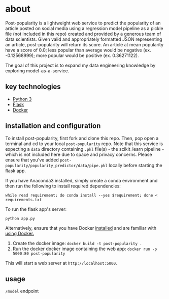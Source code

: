 # about
Post-popularity is a lightweight web service to predict the popularity of an article posted on social media using 
a regression model pipeline as a pickle file (not included in this repo) created and provided by a generous team of 
data scientists. Given valid and appropriately formatted JSON representing an article, post-popularity will return 
its score. An article at mean popularity have a score of 0.0; less popular than average would be negative 
(ex. -0.12568999); more popular would be positive (ex. 0.36271122).

The goal of this project is to expand my data engineering knowledge by exploring model-as-a-service. 

##  <a name="technologies"></a>key technologies
- [Python 3](https://www.python.org/downloads/)
- [Flask](http://flask.pocoo.org/)
- [Docker](https://www.docker.com/what-docker)

##  <a name="install-configure"></a>installation and configuration
To install post-popularity, first fork and clone this repo. Then, pop open a terminal and cd to your local 
`post-popularity` repo. Note that this service is expecting a `data` directory containing `.pkl` file(s) - 
the scikit_learn pipeline - which is not included here due to space and privacy concerns. Please ensure that you've
added `post-popularity/popularity_predictor/data/pipe.pkl` locally before starting the flask app.

If you have Anaconda3 installed, simply create a conda environment and then run the following to install 
required dependencies:

`while read requirement; do conda install --yes $requirement; done < requirements.txt`

To run the flask app's server:

`python app.py`

Alternatively, ensure that you have Docker [installed](https://docs.docker.com/get-started/part2/)
and are familiar with [using Docker.](https://docs.docker.com/get-started/)

1. Create the docker image: `docker build -t post-popularity .`
2. Run the docker docker image containing the web app: `docker run -p 5000:80 post-popularity`

This will start a web server at `http://localhost:5000`.

##  <a name="how-to"></a>usage
`/model` endpoint

